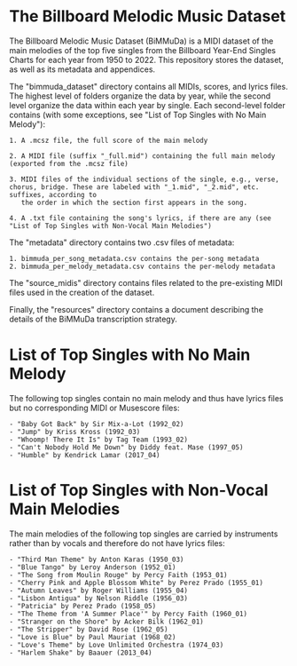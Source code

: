 # The Billboard Melodic Music Dataset

The Billboard Melodic Music Dataset (BiMMuDa) is a MIDI dataset of the main melodies of the top five singles from the Billboard Year-End Singles Charts for each year from 1950 to 2022. This repository stores the dataset, as well as its metadata and appendices. 

The "bimmuda_dataset" directory contains all MIDIs, scores, and lyrics files. The highest level of folders organize the data by year, while the second level organize the data within each year by single. Each second-level folder contains (with some exceptions, see "List of Top Singles with No Main Melody"):

    1. A .mcsz file, the full score of the main melody

    2. A MIDI file (suffix "_full.mid") containing the full main melody (exported from the .mcsz file)

    3. MIDI files of the individual sections of the single, e.g., verse, chorus, bridge. These are labeled with "_1.mid", "_2.mid", etc. suffixes, according to
       the order in which the section first appears in the song.

    4. A .txt file containing the song's lyrics, if there are any (see "List of Top Singles with Non-Vocal Main Melodies")
       
The "metadata" directory contains two .csv files of metadata:

    1. bimmuda_per_song_metadata.csv contains the per-song metadata 
    2. bimmuda_per_melody_metadata.csv contains the per-melody metadata

The "source_midis" directory contains files related to the pre-existing MIDI files used in the creation of the dataset.

Finally, the "resources" directory contains a document describing the details of the BiMMuDa transcription strategy.

# List of Top Singles with No Main Melody

The following top singles contain no main melody and thus have lyrics files but no corresponding MIDI or Musescore files:

    - "Baby Got Back" by Sir Mix-a-Lot (1992_02)
    - "Jump" by Kriss Kross (1992_03)
    - "Whoomp! There It Is" by Tag Team (1993_02)
    - "Can't Nobody Hold Me Down" by Diddy feat. Mase (1997_05)
    - "Humble" by Kendrick Lamar (2017_04)
    
# List of Top Singles with Non-Vocal Main Melodies

The main melodies of the following top singles are carried by instruments rather than by vocals and therefore do not have lyrics files:

    - "Third Man Theme" by Anton Karas (1950_03)
    - "Blue Tango" by Leroy Anderson (1952_01)
    - "The Song from Moulin Rouge" by Percy Faith (1953_01)
    - "Cherry Pink and Apple Blossom White" by Perez Prado (1955_01)
    - "Autumn Leaves" by Roger Williams (1955_04)
    - "Lisbon Antigua" by Nelson Riddle (1956_03)
    - "Patricia" by Perez Prado (1958_05)
    - "The Theme from 'A Summer Place'" by Percy Faith (1960_01)
    - "Stranger on the Shore" by Acker Bilk (1962_01)
    - "The Stripper" by David Rose (1962_05)
    - "Love is Blue" by Paul Mauriat (1968_02)
    - "Love's Theme" by Love Unlimited Orchestra (1974_03)
    - "Harlem Shake" by Baauer (2013_04)


